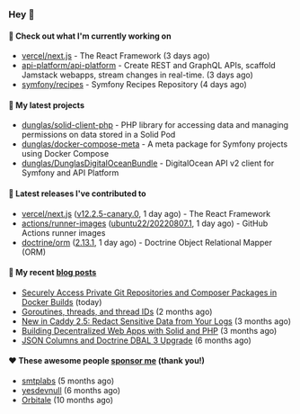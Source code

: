 ### Hey 👋

#### 👷 Check out what I'm currently working on

- [vercel/next.js](https://github.com/vercel/next.js) - The React Framework (3 days ago)
- [api-platform/api-platform](https://github.com/api-platform/api-platform) - Create REST and GraphQL APIs, scaffold Jamstack webapps, stream changes in real-time. (3 days ago)
- [symfony/recipes](https://github.com/symfony/recipes) - Symfony Recipes Repository (4 days ago)

#### 🌱 My latest projects

- [dunglas/solid-client-php](https://github.com/dunglas/solid-client-php) - PHP library for accessing data and managing permissions on data stored in a Solid Pod
- [dunglas/docker-compose-meta](https://github.com/dunglas/docker-compose-meta) - A meta package for Symfony projects using Docker Compose
- [dunglas/DunglasDigitalOceanBundle](https://github.com/dunglas/DunglasDigitalOceanBundle) - DigitalOcean API v2 client for Symfony and API Platform

#### 🔭 Latest releases I've contributed to

- [vercel/next.js](https://github.com/vercel/next.js) ([v12.2.5-canary.0](https://github.com/vercel/next.js/releases/tag/v12.2.5-canary.0), 1 day ago) - The React Framework
- [actions/runner-images](https://github.com/actions/runner-images) ([ubuntu22/20220807.1](https://github.com/actions/runner-images/releases/tag/ubuntu22%2F20220807.1), 1 day ago) - GitHub Actions runner images
- [doctrine/orm](https://github.com/doctrine/orm) ([2.13.1](https://github.com/doctrine/orm/releases/tag/2.13.1), 1 day ago) - Doctrine Object Relational Mapper (ORM)

#### 📜 My recent [blog posts](https://dunglas.fr)

- [Securely Access Private Git Repositories and Composer Packages in Docker Builds](https://dunglas.fr/2022/08/securely-access-private-git-repositories-and-composer-packages-in-docker-builds/) (today)
- [Goroutines, threads, and thread IDs](https://dunglas.fr/2022/05/goroutines-threads-and-thread-ids/) (2 months ago)
- [New in Caddy 2.5: Redact Sensitive Data from Your Logs](https://dunglas.fr/2022/04/caddy-logging-security-improvements/) (3 months ago)
- [Building Decentralized Web Apps with Solid and PHP](https://dunglas.fr/2022/04/building-decentralized-web-apps-with-solid-and-php/) (3 months ago)
- [JSON Columns and Doctrine DBAL 3 Upgrade](https://dunglas.fr/2022/01/json-columns-and-doctrine-dbal-3-upgrade/) (6 months ago)

#### ❤️ These awesome people [sponsor me](https://github.com/sponsors/dunglas) (thank you!)

- [smtplabs](https://github.com/smtplabs) (5 months ago)
- [yesdevnull](https://github.com/yesdevnull) (6 months ago)
- [Orbitale](https://github.com/Orbitale) (10 months ago)
